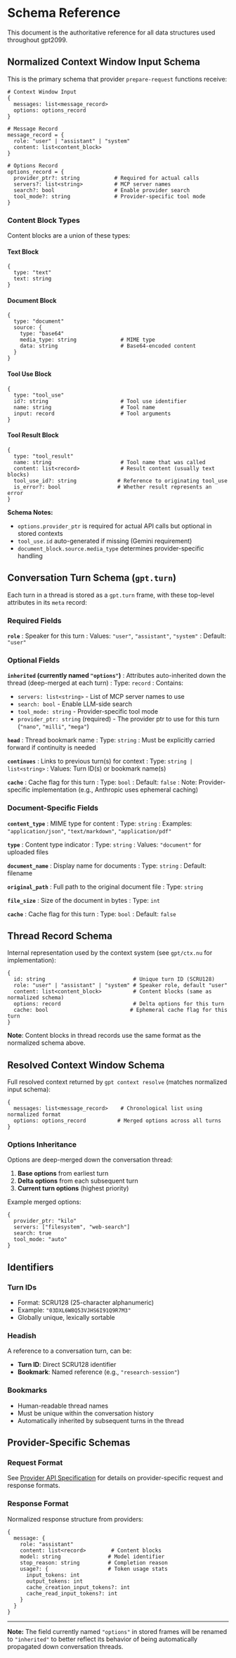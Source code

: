 # Schema Reference

This document is the authoritative reference for all data structures used throughout gpt2099.

## Normalized Context Window Input Schema

This is the primary schema that provider `prepare-request` functions receive:

```nushell
# Context Window Input
{
  messages: list<message_record>
  options: options_record
}

# Message Record
message_record = {
  role: "user" | "assistant" | "system"
  content: list<content_block>
}

# Options Record
options_record = {
  provider_ptr?: string           # Required for actual calls
  servers?: list<string>          # MCP server names
  search?: bool                   # Enable provider search
  tool_mode?: string              # Provider-specific tool mode
}
```

### Content Block Types

Content blocks are a union of these types:

#### Text Block
```nushell
{
  type: "text"
  text: string
}
```

#### Document Block
```nushell
{
  type: "document"
  source: {
    type: "base64"
    media_type: string              # MIME type
    data: string                    # Base64-encoded content
  }
}
```

#### Tool Use Block
```nushell
{
  type: "tool_use"
  id?: string                       # Tool use identifier
  name: string                      # Tool name
  input: record                     # Tool arguments
}
```

#### Tool Result Block
```nushell
{
  type: "tool_result"
  name: string                      # Tool name that was called
  content: list<record>             # Result content (usually text blocks)
  tool_use_id?: string             # Reference to originating tool_use
  is_error?: bool                  # Whether result represents an error
}
```

**Schema Notes:**
- `options.provider_ptr` is required for actual API calls but optional in stored contexts
- `tool_use.id` auto-generated if missing (Gemini requirement)
- `document_block.source.media_type` determines provider-specific handling

## Conversation Turn Schema (`gpt.turn`)

Each turn in a thread is stored as a `gpt.turn` frame, with these top-level attributes in its `meta` record:

### Required Fields

**`role`**
: Speaker for this turn
: Values: `"user"`, `"assistant"`, `"system"`
: Default: `"user"`

### Optional Fields

**`inherited` (currently named `"options"`)**
: Attributes auto-inherited down the thread (deep-merged at each turn)
: Type: `record`
: Contains:
  - `servers: list<string>` - List of MCP server names to use
  - `search: bool` - Enable LLM-side search
  - `tool_mode: string` - Provider-specific tool mode  
  - `provider_ptr: string` (required) - The provider ptr to use for this turn (`"nano"`, `"milli"`, `"mega"`)

**`head`**
: Thread bookmark name
: Type: `string`
: Must be explicitly carried forward if continuity is needed

**`continues`**
: Links to previous turn(s) for context
: Type: `string | list<string>`
: Values: Turn ID(s) or bookmark name(s)

**`cache`**
: Cache flag for this turn
: Type: `bool`
: Default: `false`
: Note: Provider-specific implementation (e.g., Anthropic uses ephemeral caching)

### Document-Specific Fields

**`content_type`**
: MIME type for content
: Type: `string`
: Examples: `"application/json"`, `"text/markdown"`, `"application/pdf"`

**`type`**
: Content type indicator
: Type: `string`
: Values: `"document"` for uploaded files

**`document_name`**
: Display name for documents
: Type: `string`
: Default: filename

**`original_path`**
: Full path to the original document file
: Type: `string`

**`file_size`**
: Size of the document in bytes
: Type: `int`

**`cache`**
: Cache flag for this turn
: Type: `bool`
: Default: `false`

## Thread Record Schema

Internal representation used by the context system (see `gpt/ctx.nu` for implementation):

```nushell
{
  id: string                            # Unique turn ID (SCRU128)
  role: "user" | "assistant" | "system" # Speaker role, default "user"
  content: list<content_block>          # Content blocks (same as normalized schema)
  options: record                       # Delta options for this turn
  cache: bool                          # Ephemeral cache flag for this turn
}
```

**Note**: Content blocks in thread records use the same format as the normalized schema above.

## Resolved Context Window Schema

Full resolved context returned by `gpt context resolve` (matches normalized input schema):

```nushell
{
  messages: list<message_record>    # Chronological list using normalized format
  options: options_record          # Merged options across all turns
}
```

### Options Inheritance

Options are deep-merged down the conversation thread:

1. **Base options** from earliest turn
2. **Delta options** from each subsequent turn  
3. **Current turn options** (highest priority)

Example merged options:
```nushell
{
  provider_ptr: "kilo"
  servers: ["filesystem", "web-search"]
  search: true
  tool_mode: "auto"
}
```

## Identifiers

### Turn IDs
- Format: SCRU128 (25-character alphanumeric)
- Example: `"03DXL6W8Q53VJHS6I91Q9R7M3"`
- Globally unique, lexically sortable

### Headish
A reference to a conversation turn, can be:
- **Turn ID**: Direct SCRU128 identifier
- **Bookmark**: Named reference (e.g., `"research-session"`)

### Bookmarks
- Human-readable thread names
- Must be unique within the conversation history
- Automatically inherited by subsequent turns in the thread

## Provider-Specific Schemas

### Request Format
See [Provider API Specification](./provider-api.md) for details on provider-specific request and response formats.

### Response Format
Normalized response structure from providers:
```nushell
{
  message: {
    role: "assistant"
    content: list<record>        # Content blocks
    model: string               # Model identifier
    stop_reason: string         # Completion reason
    usage?: {                   # Token usage stats
      input_tokens: int
      output_tokens: int
      cache_creation_input_tokens?: int
      cache_read_input_tokens?: int
    }
  }
}
```

---

**Note:** The field currently named `"options"` in stored frames will be renamed to `"inherited"` to better reflect its behavior of being automatically propagated down conversation threads.